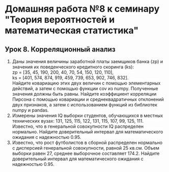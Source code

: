 # Домашняя работа №8 к семинару "Теория вероятностей и математическая статистика"

## Урок 8. Корреляционный анализ

1. Даны значения величины заработной платы заемщиков банка (zp) и значения их поведенческого кредитного скоринга (ks):  
zp = [35, 45, 190, 200, 40, 70, 54, 150, 120, 110],  
ks = [401, 574, 874, 919, 459, 739, 653, 902, 746, 832].  
Найдите ковариацию этих двух величин с помощью элементарных действий, а затем с помощью функции cov из numpy. Полученные значения должны быть равны. Найдите коэффициент корреляции Пирсона с помощью ковариации и среднеквадратичных отклонений двух признаков, а затем с использованием функций из библиотек numpy и pandas.  
2. Измерены значения IQ выборки студентов, обучающихся в местных технических вузах: 131, 125, 115, 122, 131, 115, 107, 99, 125, 111. Известно, что в генеральной совокупности IQ распределен нормально. Найдите доверительный интервал для математического ожидания с надежностью 0.95.  
3. Известно, что рост футболистов в сборной распределен нормально с дисперсией генеральной совокупности, равной 25 кв.см. Объем выборки равен 27, среднее выборочное составляет 174.2. Найдите доверительный интервал для математического ожидания с надежностью 0.95.  
